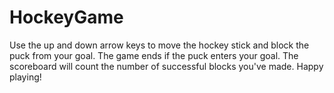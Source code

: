 # HockeyGame
Use the up and down arrow keys to move the hockey stick and block the puck from your goal.
The game ends if the puck enters your goal. The scoreboard will count the number of successful 
blocks you've made. Happy playing!
